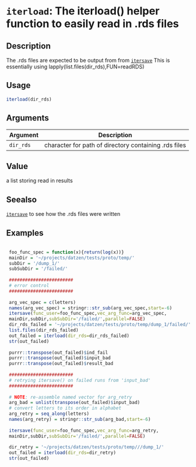 # `iterload`: The iterload() helper function to easily read in .rds files

## Description


 The .rds files are expected to be output from from [`itersave`](itersave.html) 
 This is essentially using lapply(list.files(dir_rds),FUN=readRDS)


## Usage

```r
iterload(dir_rds)
```


## Arguments

Argument      |Description
------------- |----------------
```dir_rds```     |     character for path of directory containing .rds files

## Value


 a list storing read in results


## Seealso


 [`itersave`](itersave.html) to see how the .rds files were written


## Examples

```r 
 
 foo_func_spec = function(x){return(log(x))}
 mainDir = '~/projects/datzen/tests/proto/temp/'
 subDir = '/dump_1/'
 subSubDir = '/failed/'
 
 ########################
 # error control
 ########################
 
 arg_vec_spec = c(letters)
 names(arg_vec_spec) = stringr::str_sub(arg_vec_spec,start=-6)
 itersave(func_user=foo_func_spec,vec_arg_func=arg_vec_spec,
 mainDir,subDir,subSubDir='/failed/',parallel=FALSE)
 dir_rds_failed = '~/projects/datzen/tests/proto/temp/dump_1/failed/'
 list.files(dir_rds_failed)
 out_failed = iterload(dir_rds=dir_rds_failed)
 str(out_failed)
 
 purrr::transpose(out_failed)$ind_fail
 purrr::transpose(out_failed)$input_bad
 purrr::transpose(out_failed)$result_bad
 
 ########################
 # retrying itersave() on failed runs from 'input_bad'
 ########################
 
 # NOTE: re-assemble named vector for arg_retry
 arg_bad = unlist(transpose(out_failed)$input_bad)
 # convert letters to its order in alphabet
 arg_retry = seq_along(letters)
 names(arg_retry) = stringr::str_sub(arg_bad,start=-6)
 
 itersave(func_user=foo_func_spec,vec_arg_func=arg_retry,
 mainDir,subDir,subSubDir='/failed/',parallel=FALSE)
 
 dir_retry = '~/projects/datzen/tests/proto/temp///dump_1/'
 out_failed = iterload(dir_rds=dir_retry)
 str(out_failed)
 ``` 

